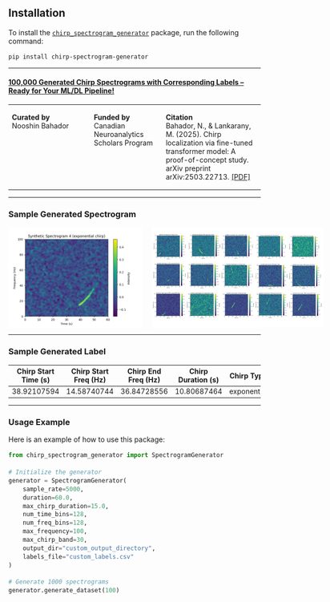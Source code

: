 ## Installation

To install the [`chirp_spectrogram_generator`](https://pypi.org/project/chirp-spectrogram-generator/) package, run the following command:

```bash
pip install chirp-spectrogram-generator
```
---

#### [100,000 Generated Chirp Spectrograms with Corresponding Labels – Ready for Your ML/DL Pipeline!](https://huggingface.co/datasets/nubahador/ChirpLoc100K___A_Synthetic_Spectrogram_Dataset_for_Chirp_Localization/blob/main/README.md)

<table>
<tr>
<td style="vertical-align: top; width: 25%">
  
**Curated by**  
Nooshin Bahador

</td>
<td style="vertical-align: top; width: 20%">
  
**Funded by**  
Canadian Neuroanalytics Scholars Program

</td>
<td style="vertical-align: top; width: 30%">
  
**Citation**  
Bahador, N., & Lankarany, M. (2025). Chirp localization via fine-tuned transformer model: A proof-of-concept study. arXiv preprint arXiv:2503.22713. [[PDF]](https://arxiv.org/pdf/2503.22713)

</td>
</tr>
</table>

---

### Sample Generated Spectrogram

<div style="display: flex; justify-content: space-between; gap: 20px;">
    <img src="https://github.com/nbahador/chirp_spectrogram_generator/blob/main/Usage_Example/spectrogram_4.png" alt="Sample Generated Spectrogram" width="300" height="200" />
    <img src="https://github.com/nbahador/chirp_spectrogram_generator/blob/main/Usage_Example/Samples.jpg" alt="Sample Generated Spectrograms" width="400" height="200" />
</div>

---

### Sample Generated Label

| Chirp Start Time (s) | Chirp Start Freq (Hz) | Chirp End Freq (Hz) | Chirp Duration (s) | Chirp Type   |
|----------------------|-----------------------|---------------------|--------------------|--------------|
| 38.92107594          | 14.58740744           | 36.84728556         | 10.80687464        | exponential  |

---

### Usage Example

Here is an example of how to use this package:

```python
from chirp_spectrogram_generator import SpectrogramGenerator

# Initialize the generator
generator = SpectrogramGenerator(
    sample_rate=5000,
    duration=60.0,
    max_chirp_duration=15.0,
    num_time_bins=128,
    num_freq_bins=128,
    max_frequency=100,
    max_chirp_band=30,
    output_dir="custom_output_directory",
    labels_file="custom_labels.csv"
)

# Generate 1000 spectrograms
generator.generate_dataset(100)
```
